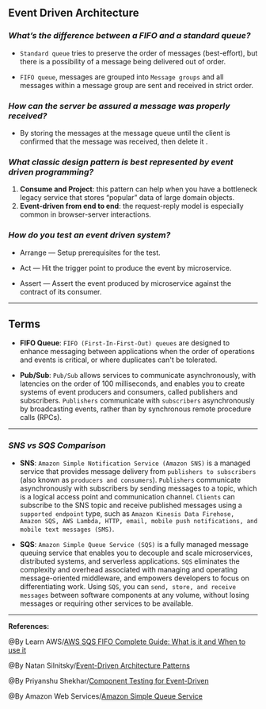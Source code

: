 ## **Event Driven Architecture**

### ***What’s the difference between a FIFO and a standard queue?***

- `Standard queue` tries to preserve the order of messages (best-effort), but there is a possibility of a message being delivered out of order.

- `FIFO queue`, messages are grouped into `Message groups` and all messages within a message group are sent and received in strict order.

### ***How can the server be assured a message was properly received?***

- By storing the messages at the message queue until the client is confirmed that the message was received, then delete it .

### ***What classic design pattern is best represented by event driven programming?***

1. **Consume and Project**: this pattern can help when you have a bottleneck legacy service that stores “popular” data of large domain objects.
2. **Event-driven from end to end**: the request-reply model is especially common in browser-server interactions.


### ***How do you test an event driven system?***

- Arrange — Setup prerequisites for the test.

- Act — Hit the trigger point to produce the event by microservice.

- Assert — Assert the event produced by microservice against the contract of its consumer.


-----------------------------------------------


## **Terms**

- **FIFO Queue**: `FIFO (First-In-First-Out) queues` are designed to enhance messaging between applications when the order of operations and events is critical, or where duplicates can't be tolerated. 


- **Pub/Sub**: `Pub/Sub` allows services to communicate asynchronously, with latencies on the order of 100 milliseconds, and enables you to create systems of event producers and consumers, called publishers and subscribers. `Publishers` communicate with `subscribers` asynchronously by broadcasting events, rather than by synchronous remote procedure calls (RPCs).


-----------------------------------------------

### ***SNS vs SQS Comparison***

- **SNS**: `Amazon Simple Notification Service (Amazon SNS)` is a managed service that provides message delivery from `publishers to subscribers` (also known as `producers and consumers`). `Publishers` communicate asynchronously with subscribers by sending messages to a topic, which is a logical access point and communication channel. `Clients` can subscribe to the SNS topic and receive published messages using a `supported endpoint` type, such as `Amazon Kinesis Data Firehose, Amazon SQS, AWS Lambda, HTTP, email, mobile push notifications, and mobile text messages (SMS)`.

- **SQS**: `Amazon Simple Queue Service (SQS)` is a fully managed message queuing service that enables you to decouple and scale microservices, distributed systems, and serverless applications. `SQS` eliminates the complexity and overhead associated with managing and operating message-oriented middleware, and empowers developers to focus on differentiating work. Using `SQS`, you can `send, store, and receive messages` between software components at any volume, without losing messages or requiring other services to be available. 


-------------------------------------------------------------


**References:**

@By Learn AWS/[AWS SQS FIFO Complete Guide: What is it and When to use it](https://www.learnaws.org/2020/12/21/aws-sqs-fifo-deep-dive/) 

@By Natan Silnitsky/[Event-Driven Architecture Patterns](https://medium.com/wix-engineering/6-event-driven-architecture-patterns-part-1-93758b253f47)

@By Priyanshu Shekhar/[Component Testing for Event-Driven](https://docs.aws.amazon.com/sns/latest/dg/welcome.html)

@By  Amazon Web Services/[Amazon Simple Queue Service](https://aws.amazon.com/sqs/)